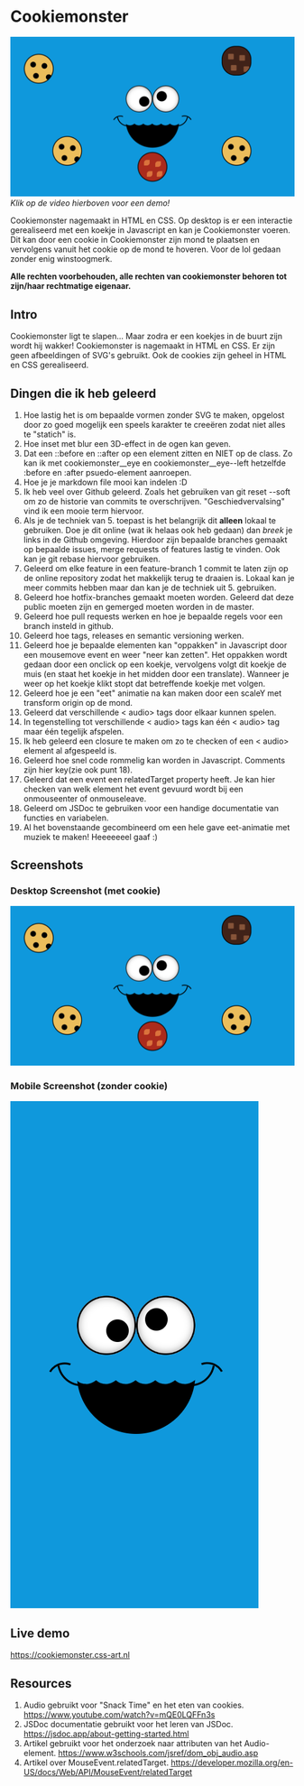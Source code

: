 # Cookiemonster
[![Het gerealiseerde eindproduct op desktop](/img/cookiemonster.png)](//video/cookiemonster/promo.mp4) 
<i>Klik op de video hierboven voor een demo!</i>

Cookiemonster nagemaakt in HTML en CSS. Op desktop is er een interactie gerealiseerd met een koekje in Javascript en kan je Cookiemonster voeren. Dit kan door een cookie in Cookiemonster zijn mond te plaatsen en vervolgens vanuit het cookie op de mond te hoveren. Voor de lol gedaan zonder enig winstoogmerk. 

<b>Alle rechten voorbehouden, alle rechten van cookiemonster behoren tot zijn/haar rechtmatige eigenaar.</b>

## Intro
Cookiemonster ligt te slapen... Maar zodra er een koekjes in de buurt zijn wordt hij wakker!
Cookiemonster is nagemaakt in HTML en CSS. Er zijn geen afbeeldingen of SVG's gebruikt. Ook de cookies zijn geheel in HTML en CSS gerealiseerd.

## Dingen die ik heb geleerd
1. Hoe lastig het is om bepaalde vormen zonder SVG te maken, opgelost door zo goed mogelijk een speels karakter te creeëren zodat niet alles te "statich" is.
2. Hoe inset met blur een 3D-effect in de ogen kan geven. 
3. Dat een ::before en ::after op een element zitten en NIET op de class. Zo kan ik met cookiemonster__eye en cookiemonster__eye--left hetzelfde :before en :after psuedo-element aanroepen.
4. Hoe je je markdown file mooi kan indelen :D
5. Ik heb veel over Github geleerd. Zoals het gebruiken van git reset --soft om zo de historie van commits te overschrijven. "Geschiedvervalsing" vind ik een mooie term hiervoor.
6. Als je de techniek van 5. toepast is het belangrijk dit <b>alleen</b> lokaal te gebruiken. Doe je dit online (wat ik helaas ook heb gedaan) dan <i>breek</i> je links in de Github omgeving. Hierdoor zijn bepaalde branches gemaakt op bepaalde issues, merge requests of features lastig te vinden. Ook kan je git rebase hiervoor gebruiken.
7. Geleerd om elke feature in een feature-branch 1 commit te laten zijn op de online repository zodat het makkelijk terug te draaien is. Lokaal kan je meer commits hebben maar dan kan je de techniek uit 5. gebruiken. 
8. Geleerd hoe hotfix-branches gemaakt moeten worden. Geleerd dat deze public moeten zijn en gemerged moeten worden in de master. 
9. Geleerd hoe pull requests werken en hoe je bepaalde regels voor een branch insteld in github. 
10. Geleerd hoe tags, releases en semantic versioning werken.
11. Geleerd hoe je bepaalde elementen kan "oppakken" in Javascript door een mousemove event en weer "neer kan zetten". Het oppakken wordt gedaan door een onclick op een koekje, vervolgens volgt dit koekje de muis (en staat het koekje in het midden door een translate). Wanneer je weer op het koekje klikt stopt dat betreffende koekje met volgen.
12. Geleerd hoe je een "eet" animatie na kan maken door een scaleY met transform origin op de mond. 
13. Geleerd dat verschillende < audio> tags door elkaar kunnen spelen.
14. In tegenstelling tot verschillende < audio> tags kan één < audio> tag maar één tegelijk afspelen.
15. Ik heb geleerd een closure te maken om zo te checken of een < audio> element al afgespeeld is. 
16. Geleerd hoe snel code rommelig kan worden in Javascript. Comments zijn hier key(zie ook punt 18).
17. Geleerd dat een event een relatedTarget property heeft. Je kan hier checken van welk element het event gevuurd wordt bij een onmouseenter of onmouseleave. 
18. Geleerd om JSDoc te gebruiken voor een handige documentatie van functies en variabelen.
19. Al het bovenstaande gecombineerd om een hele gave eet-animatie met muziek te maken! Heeeeeeel gaaf :)

## Screenshots

### Desktop Screenshot (met cookie)
![Het gerealiseerde eindproduct op desktop: Cookiemonster in HTML en CSS met cookie](/img/cookiemonster.png "Cookiemonster")

### Mobile Screenshot (zonder cookie)
![Het gerealiseerde eindproduct op mobile: Cookiemonster in HTML en CSS](/img/cookiemonster_mobile.png "Cookiemonster")

## Live demo
https://cookiemonster.css-art.nl

## Resources
1. Audio gebruikt voor "Snack Time" en het eten van cookies. https://www.youtube.com/watch?v=mQE0LQFFn3s
2. JSDoc documentatie gebruikt voor het leren van JSDoc. https://jsdoc.app/about-getting-started.html
3. Artikel gebruikt voor het onderzoek naar attributen van het Audio-element. https://www.w3schools.com/jsref/dom_obj_audio.asp
4. Artikel over MouseEvent.relatedTarget. https://developer.mozilla.org/en-US/docs/Web/API/MouseEvent/relatedTarget